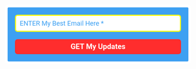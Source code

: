 <style type="text/css">
  @import url(https://fonts.googleapis.com/css?family=Open+Sans:400,400italic,700,700italic);
</style>
<style type="text/css">
  @import url(https://fonts.googleapis.com/css?family=Roboto:400,400italic,700,700italic);
</style>
<style type="text/css">
  .ml-form-embedSubmitLoad{display:inline-block;width:20px;height:20px}.ml-form-embedSubmitLoad:after{content:" ";display:block;width:11px;height:11px;margin:1px;border-radius:50%;border:4px solid #fff;border-color:#fff #fff #fff transparent;animation:ml-form-embedSubmitLoad 1.2s linear infinite}@keyframes ml-form-embedSubmitLoad{0%{transform:rotate(0)}100%{transform:rotate(360deg)}}#mlb2-2433250.ml-form-embedContainer{box-sizing:border-box;display:table;margin:0 auto;position:static;width:100%!important}#mlb2-2433250.ml-form-embedContainer button,#mlb2-2433250.ml-form-embedContainer h4,#mlb2-2433250.ml-form-embedContainer p,#mlb2-2433250.ml-form-embedContainer span{text-transform:none!important;letter-spacing:normal!important}#mlb2-2433250.ml-form-embedContainer .ml-form-embedWrapper{background-color:#3da0f2;border-width:7px;border-color:#fff;border-radius:10px;border-style:solid;box-sizing:border-box;display:inline-block!important;margin:0;padding:0;position:relative}#mlb2-2433250.ml-form-embedContainer .ml-form-embedWrapper.embedDefault,#mlb2-2433250.ml-form-embedContainer .ml-form-embedWrapper.embedPopup{width:593px}#mlb2-2433250.ml-form-embedContainer .ml-form-embedWrapper.embedForm{max-width:593px;width:100%}#mlb2-2433250.ml-form-embedContainer .ml-form-align-left{text-align:left}#mlb2-2433250.ml-form-embedContainer .ml-form-align-center{text-align:center}#mlb2-2433250.ml-form-embedContainer .ml-form-align-default{display:table-cell!important;vertical-align:middle!important;text-align:center!important}#mlb2-2433250.ml-form-embedContainer .ml-form-align-right{text-align:right}#mlb2-2433250.ml-form-embedContainer .ml-form-embedWrapper .ml-form-embedHeader img{border-top-left-radius:10px;border-top-right-radius:10px;height:auto;margin:0 auto!important;max-width:100%;width:646px}#mlb2-2433250.ml-form-embedContainer .ml-form-embedWrapper .ml-form-embedBody,#mlb2-2433250.ml-form-embedContainer .ml-form-embedWrapper .ml-form-successBody{padding:20px 20px 0 20px}#mlb2-2433250.ml-form-embedContainer .ml-form-embedWrapper .ml-form-embedBody.ml-form-embedBodyHorizontal{padding-bottom:0}#mlb2-2433250.ml-form-embedContainer .ml-form-embedWrapper .ml-form-embedBody .ml-form-embedContent,#mlb2-2433250.ml-form-embedContainer .ml-form-embedWrapper .ml-form-successBody .ml-form-successContent{margin:0 0 20px 0}#mlb2-2433250.ml-form-embedContainer .ml-form-embedWrapper .ml-form-embedBody .ml-form-embedContent h4,#mlb2-2433250.ml-form-embedContainer .ml-form-embedWrapper .ml-form-successBody .ml-form-successContent h4{color:#ff0;font-family:Roboto,Arial,Helvetica,sans-serif;font-size:39px;font-weight:700;margin:0 0 10px 0;text-align:center;word-break:break-word}#mlb2-2433250.ml-form-embedContainer .ml-form-embedWrapper .ml-form-embedBody .ml-form-embedContent p,#mlb2-2433250.ml-form-embedContainer .ml-form-embedWrapper .ml-form-successBody .ml-form-successContent p{color:#fff;font-family:Roboto,Arial,Helvetica,sans-serif;font-size:24px;font-weight:400;line-height:30px;margin:0 0 10px 0;text-align:center}#mlb2-2433250.ml-form-embedContainer .ml-form-embedWrapper .ml-form-embedBody .ml-form-embedContent ol,#mlb2-2433250.ml-form-embedContainer .ml-form-embedWrapper .ml-form-embedBody .ml-form-embedContent ul,#mlb2-2433250.ml-form-embedContainer .ml-form-embedWrapper .ml-form-successBody .ml-form-successContent ol,#mlb2-2433250.ml-form-embedContainer .ml-form-embedWrapper .ml-form-successBody .ml-form-successContent ul{color:#fff;font-family:Roboto,Arial,Helvetica,sans-serif;font-size:24px}#mlb2-2433250.ml-form-embedContainer .ml-form-embedWrapper .ml-form-embedBody .ml-form-embedContent p a,#mlb2-2433250.ml-form-embedContainer .ml-form-embedWrapper .ml-form-successBody .ml-form-successContent p a{color:#000;text-decoration:underline}#mlb2-2433250.ml-form-embedContainer .ml-form-embedWrapper .ml-block-form .ml-field-group{text-align:left!important}#mlb2-2433250.ml-form-embedContainer .ml-form-embedWrapper .ml-block-form .ml-field-group label{margin-bottom:5px;color:#333;font-size:18px;font-family:Roboto,Arial,Helvetica,sans-serif;font-weight:700;font-style:normal;text-decoration:none;display:inline-block;line-height:24px}#mlb2-2433250.ml-form-embedContainer .ml-form-embedWrapper .ml-form-embedBody .ml-form-embedContent p:last-child,#mlb2-2433250.ml-form-embedContainer .ml-form-embedWrapper .ml-form-successBody .ml-form-successContent p:last-child{margin:0}#mlb2-2433250.ml-form-embedContainer .ml-form-embedWrapper .ml-form-embedBody form{margin:0;width:100%}#mlb2-2433250.ml-form-embedContainer .ml-form-embedWrapper .ml-form-embedBody .ml-form-checkboxRow,#mlb2-2433250.ml-form-embedContainer .ml-form-embedWrapper .ml-form-embedBody .ml-form-formContent{margin:0 0 20px 0;width:100%}#mlb2-2433250.ml-form-embedContainer .ml-form-embedWrapper .ml-form-embedBody .ml-form-checkboxRow{float:left}#mlb2-2433250.ml-form-embedContainer .ml-form-embedWrapper .ml-form-embedBody .ml-form-formContent.horozintalForm{margin:0;padding:0 0 20px 0;width:100%;height:auto;float:left}#mlb2-2433250.ml-form-embedContainer .ml-form-embedWrapper .ml-form-embedBody .ml-form-fieldRow{margin:0 0 10px 0;width:100%}#mlb2-2433250.ml-form-embedContainer .ml-form-embedWrapper .ml-form-embedBody .ml-form-fieldRow.ml-last-item{margin:0}#mlb2-2433250.ml-form-embedContainer .ml-form-embedWrapper .ml-form-embedBody .ml-form-fieldRow.ml-formfieldHorizintal{margin:0}#mlb2-2433250.ml-form-embedContainer .ml-form-embedWrapper .ml-form-embedBody .ml-form-fieldRow input{background-color:#fff!important;color:#3da0f2!important;border-color:#ff0!important;border-radius:7px!important;border-style:solid!important;border-width:3px!important;font-family:Roboto,Arial,Helvetica,sans-serif;font-size:18px!important;height:auto;line-height:21px!important;margin-bottom:0;margin-top:0;margin-left:0;margin-right:0;padding:10px 10px!important;width:100%!important;box-sizing:border-box!important;max-width:100%!important}#mlb2-2433250.ml-form-embedContainer .ml-form-embedWrapper .ml-form-embedBody .ml-form-fieldRow input::-webkit-input-placeholder,#mlb2-2433250.ml-form-embedContainer .ml-form-embedWrapper .ml-form-embedBody .ml-form-horizontalRow input::-webkit-input-placeholder{color:#3da0f2}#mlb2-2433250.ml-form-embedContainer .ml-form-embedWrapper .ml-form-embedBody .ml-form-fieldRow input::-moz-placeholder,#mlb2-2433250.ml-form-embedContainer .ml-form-embedWrapper .ml-form-embedBody .ml-form-horizontalRow input::-moz-placeholder{color:#3da0f2}#mlb2-2433250.ml-form-embedContainer .ml-form-embedWrapper .ml-form-embedBody .ml-form-fieldRow input:-ms-input-placeholder,#mlb2-2433250.ml-form-embedContainer .ml-form-embedWrapper .ml-form-embedBody .ml-form-horizontalRow input:-ms-input-placeholder{color:#3da0f2}#mlb2-2433250.ml-form-embedContainer .ml-form-embedWrapper .ml-form-embedBody .ml-form-fieldRow input:-moz-placeholder,#mlb2-2433250.ml-form-embedContainer .ml-form-embedWrapper .ml-form-embedBody .ml-form-horizontalRow input:-moz-placeholder{color:#3da0f2}#mlb2-2433250.ml-form-embedContainer .ml-form-embedWrapper .ml-form-embedBody .ml-form-fieldRow textarea,#mlb2-2433250.ml-form-embedContainer .ml-form-embedWrapper .ml-form-embedBody .ml-form-horizontalRow textarea{background-color:#fff!important;color:#3da0f2!important;border-color:#ff0!important;border-radius:7px!important;border-style:solid!important;border-width:3px!important;font-family:Roboto,Arial,Helvetica,sans-serif;font-size:18px!important;height:auto;line-height:21px!important;margin-bottom:0;margin-top:0;padding:10px 10px!important;width:100%!important;box-sizing:border-box!important;max-width:100%!important}#mlb2-2433250.ml-form-embedContainer .ml-form-embedWrapper .ml-form-embedBody .ml-form-checkboxRow .label-description::before,#mlb2-2433250.ml-form-embedContainer .ml-form-embedWrapper .ml-form-embedBody .ml-form-embedPermissions .ml-form-embedPermissionsOptionsCheckbox .label-description::before,#mlb2-2433250.ml-form-embedContainer .ml-form-embedWrapper .ml-form-embedBody .ml-form-fieldRow .custom-checkbox .custom-control-label::before,#mlb2-2433250.ml-form-embedContainer .ml-form-embedWrapper .ml-form-embedBody .ml-form-fieldRow .custom-radio .custom-control-label::before,#mlb2-2433250.ml-form-embedContainer .ml-form-embedWrapper .ml-form-embedBody .ml-form-horizontalRow .custom-checkbox .custom-control-label::before,#mlb2-2433250.ml-form-embedContainer .ml-form-embedWrapper .ml-form-embedBody .ml-form-horizontalRow .custom-radio .custom-control-label::before,#mlb2-2433250.ml-form-embedContainer .ml-form-embedWrapper .ml-form-embedBody .ml-form-interestGroupsRow .ml-form-interestGroupsRowCheckbox .label-description::before{border-color:#ff0!important;background-color:#fff!important}#mlb2-2433250.ml-form-embedContainer .ml-form-embedWrapper .ml-form-embedBody .ml-form-fieldRow input.custom-control-input[type=checkbox]{box-sizing:border-box;padding:0;position:absolute;z-index:-1;opacity:0;margin-top:5px;margin-left:-24px;overflow:visible}#mlb2-2433250.ml-form-embedContainer .ml-form-embedWrapper .ml-form-embedBody .ml-form-checkboxRow .label-description::before,#mlb2-2433250.ml-form-embedContainer .ml-form-embedWrapper .ml-form-embedBody .ml-form-embedPermissions .ml-form-embedPermissionsOptionsCheckbox .label-description::before,#mlb2-2433250.ml-form-embedContainer .ml-form-embedWrapper .ml-form-embedBody .ml-form-fieldRow .custom-checkbox .custom-control-label::before,#mlb2-2433250.ml-form-embedContainer .ml-form-embedWrapper .ml-form-embedBody .ml-form-horizontalRow .custom-checkbox .custom-control-label::before,#mlb2-2433250.ml-form-embedContainer .ml-form-embedWrapper .ml-form-embedBody .ml-form-interestGroupsRow .ml-form-interestGroupsRowCheckbox .label-description::before{border-radius:4px!important}#mlb2-2433250.ml-form-embedContainer .ml-form-embedWrapper .ml-form-embedBody .ml-form-checkboxRow input[type=checkbox]:checked~.label-description::after,#mlb2-2433250.ml-form-embedContainer .ml-form-embedWrapper .ml-form-embedBody .ml-form-embedPermissions .ml-form-embedPermissionsOptionsCheckbox input[type=checkbox]:checked~.label-description::after,#mlb2-2433250.ml-form-embedContainer .ml-form-embedWrapper .ml-form-embedBody .ml-form-fieldRow .custom-checkbox .custom-control-input:checked~.custom-control-label::after,#mlb2-2433250.ml-form-embedContainer .ml-form-embedWrapper .ml-form-embedBody .ml-form-horizontalRow .custom-checkbox .custom-control-input:checked~.custom-control-label::after,#mlb2-2433250.ml-form-embedContainer .ml-form-embedWrapper .ml-form-embedBody .ml-form-interestGroupsRow .ml-form-interestGroupsRowCheckbox input[type=checkbox]:checked~.label-description::after{background-color:#fff;mask-image:url(https://bucket.mlcdn.com/images/default/arrow.svg);-webkit-mask-image:url(https://bucket.mlcdn.com/images/default/arrow.svg)}#mlb2-2433250.ml-form-embedContainer .ml-form-embedWrapper .ml-form-embedBody .ml-form-fieldRow .custom-radio .custom-control-input:checked~.custom-control-label::after{background-color:#fff;mask-image:url(https://bucket.mlcdn.com/images/default/circle.svg);-webkit-mask-image:url(https://bucket.mlcdn.com/images/default/circle.svg)}#mlb2-2433250.ml-form-embedContainer .ml-form-embedWrapper .ml-form-embedBody .ml-form-checkboxRow input[type=checkbox]:checked~.label-description::before,#mlb2-2433250.ml-form-embedContainer .ml-form-embedWrapper .ml-form-embedBody .ml-form-embedPermissions .ml-form-embedPermissionsOptionsCheckbox input[type=checkbox]:checked~.label-description::before,#mlb2-2433250.ml-form-embedContainer .ml-form-embedWrapper .ml-form-embedBody .ml-form-fieldRow .custom-checkbox .custom-control-input:checked~.custom-control-label::before,#mlb2-2433250.ml-form-embedContainer .ml-form-embedWrapper .ml-form-embedBody .ml-form-fieldRow .custom-radio .custom-control-input:checked~.custom-control-label::before,#mlb2-2433250.ml-form-embedContainer .ml-form-embedWrapper .ml-form-embedBody .ml-form-horizontalRow .custom-checkbox .custom-control-input:checked~.custom-control-label::before,#mlb2-2433250.ml-form-embedContainer .ml-form-embedWrapper .ml-form-embedBody .ml-form-horizontalRow .custom-radio .custom-control-input:checked~.custom-control-label::before,#mlb2-2433250.ml-form-embedContainer .ml-form-embedWrapper .ml-form-embedBody .ml-form-interestGroupsRow .ml-form-interestGroupsRowCheckbox input[type=checkbox]:checked~.label-description::before{border-color:#ff2d2d!important;background-color:#ff2d2d!important;color:#fff!important}#mlb2-2433250.ml-form-embedContainer .ml-form-embedWrapper .ml-form-embedBody .ml-form-fieldRow .custom-checkbox .custom-control-label::after,#mlb2-2433250.ml-form-embedContainer .ml-form-embedWrapper .ml-form-embedBody .ml-form-fieldRow .custom-checkbox .custom-control-label::before,#mlb2-2433250.ml-form-embedContainer .ml-form-embedWrapper .ml-form-embedBody .ml-form-fieldRow .custom-radio .custom-control-label::after,#mlb2-2433250.ml-form-embedContainer .ml-form-embedWrapper .ml-form-embedBody .ml-form-fieldRow .custom-radio .custom-control-label::before,#mlb2-2433250.ml-form-embedContainer .ml-form-embedWrapper .ml-form-embedBody .ml-form-horizontalRow .custom-checkbox .custom-control-label::after,#mlb2-2433250.ml-form-embedContainer .ml-form-embedWrapper .ml-form-embedBody .ml-form-horizontalRow .custom-checkbox .custom-control-label::before,#mlb2-2433250.ml-form-embedContainer .ml-form-embedWrapper .ml-form-embedBody .ml-form-horizontalRow .custom-radio .custom-control-label::after,#mlb2-2433250.ml-form-embedContainer .ml-form-embedWrapper .ml-form-embedBody .ml-form-horizontalRow .custom-radio .custom-control-label::before{top:8;box-sizing:border-box}#mlb2-2433250.ml-form-embedContainer .ml-form-embedWrapper .ml-form-embedBody .ml-form-checkboxRow .label-description::after,#mlb2-2433250.ml-form-embedContainer .ml-form-embedWrapper .ml-form-embedBody .ml-form-checkboxRow .label-description::before,#mlb2-2433250.ml-form-embedContainer .ml-form-embedWrapper .ml-form-embedBody .ml-form-embedPermissions .ml-form-embedPermissionsOptionsCheckbox .label-description::after,#mlb2-2433250.ml-form-embedContainer .ml-form-embedWrapper .ml-form-embedBody .ml-form-embedPermissions .ml-form-embedPermissionsOptionsCheckbox .label-description::before{top:6px!important;box-sizing:border-box!important}#mlb2-2433250.ml-form-embedContainer .ml-form-embedWrapper .ml-form-embedBody .ml-form-checkboxRow .label-description::after,#mlb2-2433250.ml-form-embedContainer .ml-form-embedWrapper .ml-form-embedBody .ml-form-checkboxRow .label-description::before{top:0!important;box-sizing:border-box!important}#mlb2-2433250.ml-form-embedContainer .ml-form-embedWrapper .ml-form-embedBody .ml-form-interestGroupsRow .ml-form-interestGroupsRowCheckbox .label-description::after{top:3px!important;box-sizing:border-box!important;position:absolute;left:-21px;display:block;width:10px;height:10px;content:""}#mlb2-2433250.ml-form-embedContainer .ml-form-embedWrapper .ml-form-embedBody .ml-form-interestGroupsRow .ml-form-interestGroupsRowCheckbox .label-description::before{top:0!important;box-sizing:border-box!important}#mlb2-2433250.ml-form-embedContainer .ml-form-embedWrapper .ml-form-embedBody .custom-control-label::before{position:absolute;top:4px;left:-24px;display:block;width:16px;height:16px;pointer-events:none;content:"";background-color:#fff;border:#adb5bd solid 1px;border-radius:50%}#mlb2-2433250.ml-form-embedContainer .ml-form-embedWrapper .ml-form-embedBody .custom-control-label::after{position:absolute;top:11px!important;left:-21px;display:block;width:10px;height:10px;content:""}#mlb2-2433250.ml-form-embedContainer .ml-form-embedWrapper .ml-form-embedBody .ml-form-checkboxRow .label-description::before,#mlb2-2433250.ml-form-embedContainer .ml-form-embedWrapper .ml-form-embedBody .ml-form-embedPermissions .ml-form-embedPermissionsOptionsCheckbox .label-description::before,#mlb2-2433250.ml-form-embedContainer .ml-form-embedWrapper .ml-form-embedBody .ml-form-interestGroupsRow .ml-form-interestGroupsRowCheckbox .label-description::before{position:absolute;top:4px;left:-24px;display:block;width:16px;height:16px;pointer-events:none;content:"";background-color:#fff;border:#adb5bd solid 1px;border-radius:50%}#mlb2-2433250.ml-form-embedContainer .ml-form-embedWrapper .ml-form-embedBody .ml-form-embedPermissions .ml-form-embedPermissionsOptionsCheckbox .label-description::after{position:absolute;top:9px!important;left:-21px;display:block;width:10px;height:10px;content:""}#mlb2-2433250.ml-form-embedContainer .ml-form-embedWrapper .ml-form-embedBody .ml-form-checkboxRow .label-description::after{position:absolute;top:3px!important;left:-21px;display:block;width:10px;height:10px;content:""}#mlb2-2433250.ml-form-embedContainer .ml-form-embedWrapper .ml-form-embedBody .custom-radio .custom-control-label::after{background:no-repeat 50%/50% 50%}#mlb2-2433250.ml-form-embedContainer .ml-form-embedWrapper .ml-form-embedBody .custom-checkbox .custom-control-label::after,#mlb2-2433250.ml-form-embedContainer .ml-form-embedWrapper .ml-form-embedBody .ml-form-checkboxRow .label-description::after,#mlb2-2433250.ml-form-embedContainer .ml-form-embedWrapper .ml-form-embedBody .ml-form-embedPermissions .ml-form-embedPermissionsOptionsCheckbox .label-description::after,#mlb2-2433250.ml-form-embedContainer .ml-form-embedWrapper .ml-form-embedBody .ml-form-interestGroupsRow .ml-form-interestGroupsRowCheckbox .label-description::after{background:no-repeat 50%/50% 50%}#mlb2-2433250.ml-form-embedContainer .ml-form-embedWrapper .ml-form-embedBody .ml-form-fieldRow .custom-control,#mlb2-2433250.ml-form-embedContainer .ml-form-embedWrapper .ml-form-embedBody .ml-form-horizontalRow .custom-control{position:relative;display:block;min-height:1.5rem;padding-left:1.5rem}#mlb2-2433250.ml-form-embedContainer .ml-form-embedWrapper .ml-form-embedBody .ml-form-fieldRow .custom-checkbox .custom-control-input,#mlb2-2433250.ml-form-embedContainer .ml-form-embedWrapper .ml-form-embedBody .ml-form-fieldRow .custom-radio .custom-control-input,#mlb2-2433250.ml-form-embedContainer .ml-form-embedWrapper .ml-form-embedBody .ml-form-horizontalRow .custom-checkbox .custom-control-input,#mlb2-2433250.ml-form-embedContainer .ml-form-embedWrapper .ml-form-embedBody .ml-form-horizontalRow .custom-radio .custom-control-input{position:absolute;z-index:-1;opacity:0;box-sizing:border-box;padding:0}#mlb2-2433250.ml-form-embedContainer .ml-form-embedWrapper .ml-form-embedBody .ml-form-fieldRow .custom-checkbox .custom-control-label,#mlb2-2433250.ml-form-embedContainer .ml-form-embedWrapper .ml-form-embedBody .ml-form-fieldRow .custom-radio .custom-control-label,#mlb2-2433250.ml-form-embedContainer .ml-form-embedWrapper .ml-form-embedBody .ml-form-horizontalRow .custom-checkbox .custom-control-label,#mlb2-2433250.ml-form-embedContainer .ml-form-embedWrapper .ml-form-embedBody .ml-form-horizontalRow .custom-radio .custom-control-label{color:#000;font-size:18px!important;font-family:Roboto,Arial,Helvetica,sans-serif;line-height:28px;margin-bottom:0;position:relative;vertical-align:top;font-style:normal;font-weight:700}#mlb2-2433250.ml-form-embedContainer .ml-form-embedWrapper .ml-form-embedBody .ml-form-fieldRow .custom-select,#mlb2-2433250.ml-form-embedContainer .ml-form-embedWrapper .ml-form-embedBody .ml-form-horizontalRow .custom-select{background-color:#fff!important;color:#3da0f2!important;border-color:#ff0!important;border-radius:7px!important;border-style:solid!important;border-width:3px!important;font-family:Roboto,Arial,Helvetica,sans-serif;font-size:18px!important;line-height:20px!important;margin-bottom:0;margin-top:0;padding:10px 28px 10px 12px!important;width:100%!important;box-sizing:border-box!important;max-width:100%!important;height:auto;display:inline-block;vertical-align:middle;background:url(https://bucket.mlcdn.com/images/default/dropdown.svg) no-repeat right .75rem center/8px 10px;-webkit-appearance:none;-moz-appearance:none;appearance:none}#mlb2-2433250.ml-form-embedContainer .ml-form-embedWrapper .ml-form-embedBody .ml-form-horizontalRow{height:auto;width:100%;float:left}.ml-form-formContent.horozintalForm .ml-form-horizontalRow .ml-input-horizontal{width:70%;float:left}.ml-form-formContent.horozintalForm .ml-form-horizontalRow .ml-button-horizontal{width:30%;float:left}.ml-form-formContent.horozintalForm .ml-form-horizontalRow .ml-button-horizontal.labelsOn{padding-top:29px}.ml-form-formContent.horozintalForm .ml-form-horizontalRow .horizontal-fields{box-sizing:border-box;float:left;padding-right:10px}#mlb2-2433250.ml-form-embedContainer .ml-form-embedWrapper .ml-form-embedBody .ml-form-horizontalRow input{background-color:#fff;color:#3da0f2;border-color:#ff0;border-radius:7px;border-style:solid;border-width:3px;font-family:Roboto,Arial,Helvetica,sans-serif;font-size:18px;line-height:20px;margin-bottom:0;margin-top:0;padding:10px 10px;width:100%;box-sizing:border-box;overflow-y:initial}#mlb2-2433250.ml-form-embedContainer .ml-form-embedWrapper .ml-form-embedBody .ml-form-horizontalRow button{background-color:#ff2d2d!important;border-color:#ff2d2d;border-style:solid;border-width:3px;border-radius:7px;box-shadow:none;color:#fff!important;cursor:pointer;font-family:Roboto,Arial,Helvetica,sans-serif;font-size:20px!important;font-weight:700;line-height:20px;margin:0!important;padding:10px!important;width:100%;height:auto}#mlb2-2433250.ml-form-embedContainer .ml-form-embedWrapper .ml-form-embedBody .ml-form-horizontalRow button:hover{background-color:red!important;border-color:red!important}#mlb2-2433250.ml-form-embedContainer .ml-form-embedWrapper .ml-form-embedBody .ml-form-checkboxRow input[type=checkbox]{box-sizing:border-box;padding:0;position:absolute;z-index:-1;opacity:0;margin-top:5px;margin-left:-24px;overflow:visible}#mlb2-2433250.ml-form-embedContainer .ml-form-embedWrapper .ml-form-embedBody .ml-form-checkboxRow .label-description{color:#000;display:block;font-family:'Open Sans',Arial,Helvetica,sans-serif;font-size:12px;text-align:left;margin-bottom:0;position:relative;vertical-align:top}#mlb2-2433250.ml-form-embedContainer .ml-form-embedWrapper .ml-form-embedBody .ml-form-checkboxRow label{font-weight:400;margin:0;padding:0;position:relative;display:block;min-height:24px;padding-left:24px}#mlb2-2433250.ml-form-embedContainer .ml-form-embedWrapper .ml-form-embedBody .ml-form-checkboxRow label a{color:#000;text-decoration:underline}#mlb2-2433250.ml-form-embedContainer .ml-form-embedWrapper .ml-form-embedBody .ml-form-checkboxRow label p{color:#000!important;font-family:'Open Sans',Arial,Helvetica,sans-serif!important;font-size:12px!important;font-weight:400!important;line-height:18px!important;padding:0!important;margin:0 5px 0 0!important}#mlb2-2433250.ml-form-embedContainer .ml-form-embedWrapper .ml-form-embedBody .ml-form-checkboxRow label p:last-child{margin:0}#mlb2-2433250.ml-form-embedContainer .ml-form-embedWrapper .ml-form-embedBody .ml-form-embedSubmit{margin:0 0 20px 0;float:left;width:100%}#mlb2-2433250.ml-form-embedContainer .ml-form-embedWrapper .ml-form-embedBody .ml-form-embedSubmit button{background-color:#ff2d2d!important;border:none!important;border-radius:7px!important;box-shadow:none!important;color:#fff!important;cursor:pointer;font-family:Roboto,Arial,Helvetica,sans-serif!important;font-size:20px!important;font-weight:700!important;line-height:21px!important;height:auto;padding:10px!important;width:100%!important;box-sizing:border-box!important}#mlb2-2433250.ml-form-embedContainer .ml-form-embedWrapper .ml-form-embedBody .ml-form-embedSubmit button.loading{display:none}#mlb2-2433250.ml-form-embedContainer .ml-form-embedWrapper .ml-form-embedBody .ml-form-embedSubmit button:hover{background-color:red!important}.ml-subscribe-close{width:30px;height:30px;background:url(https://bucket.mlcdn.com/images/default/modal_close.png) no-repeat;background-size:30px;cursor:pointer;margin-top:-10px;margin-right:-10px;position:absolute;top:0;right:0}.ml-error input{background:url(https://bucket.mlcdn.com/images/default/error-icon.png) 98% center no-repeat #fff!important;background-size:24px 24px!important}.ml-error .label-description,.ml-error .label-description p,.ml-error .label-description p a,.ml-error label:first-child{color:red!important}#mlb2-2433250.ml-form-embedContainer .ml-form-embedWrapper .ml-form-embedBody .ml-form-checkboxRow.ml-error .label-description p,#mlb2-2433250.ml-form-embedContainer .ml-form-embedWrapper .ml-form-embedBody .ml-form-checkboxRow.ml-error .label-description p:first-letter{color:red!important}@media only screen and (max-width:593px){.ml-form-embedWrapper.embedDefault,.ml-form-embedWrapper.embedPopup{width:100%!important}.ml-form-formContent.horozintalForm{float:left!important}.ml-form-formContent.horozintalForm .ml-form-horizontalRow{height:auto!important;width:100%!important;float:left!important}.ml-form-formContent.horozintalForm .ml-form-horizontalRow .ml-input-horizontal{width:100%!important}.ml-form-formContent.horozintalForm .ml-form-horizontalRow .ml-input-horizontal>div{padding-right:0!important;padding-bottom:10px}.ml-form-formContent.horozintalForm .ml-button-horizontal{width:100%!important}.ml-form-formContent.horozintalForm .ml-button-horizontal.labelsOn{padding-top:0!important}}
</style>
<div id="mlb2-2433250" class="ml-form-embedContainer ml-subscribe-form ml-subscribe-form-2433250">
  <div class="ml-form-align-center">
    <div class="ml-form-embedWrapper embedForm">
      <div class="ml-form-embedBody ml-form-embedBodyDefault row-form">
        <div class="ml-form-embedContent" style="margin-bottom:0"></div>
        <form class="ml-block-form" action="https://app.mailerlite.com/webforms/submit/p8s7r2" data-code="p8s7r2" method="post" target="_blank">
          <div class="ml-form-formContent">
            <div class="ml-form-fieldRow ml-last-item">
              <div class="ml-field-group ml-field-email ml-validate-email ml-validate-required">
                <input type="email" class="form-control" data-inputmask="" name="fields[email]" placeholder="ENTER My Best Email Here *" autocomplete="email">
              </div>
            </div>
          </div>
          <input type="hidden" name="ml-submit" value="1">
          <div class="ml-form-embedSubmit">
            <button type="submit" class="primary">GET My Updates</button>
            <button disabled="disabled" style="display:none" type="button" class="loading"> <div class="ml-form-embedSubmitLoad"><div></div><div></div><div></div><div></div></div> </button>
          </div>
        </form>
      </div>
      <div class="ml-form-successBody row-success" style="display:none">
        <div class="ml-form-successContent">
          <h4>Thank You!</h4>
          <p style="text-align:center">You've <strong>SUCCESSFULLY</strong>&nbsp;joined <strong>TheGoodMath+<br></strong>to get <strong>FREE</strong> updates.<br></p>
          <p><strong>Please</strong>, check your inbox.</p>
        </div>
      </div>
    </div>
  </div>
</div>
<script>
  function ml_webform_success_2433250(){var r=ml_jQuery||jQuery;r(".ml-subscribe-form-2433250 .row-success").show(),r(".ml-subscribe-form-2433250 .row-form").hide()}
</script>
<img src="https://track.mailerlite.com/webforms/o/2433250/p8s7r2?v1597266335" width="1" height="1" style="max-width:1px;max-height:1px;visibility:hidden;padding:0;margin:0;display:block" alt="." border="0">
<script src="https://static.mailerlite.com/js/w/webforms.min.js?v5c5d99c28cfe49b41fe82455507d7558" type="text/javascript"></script>